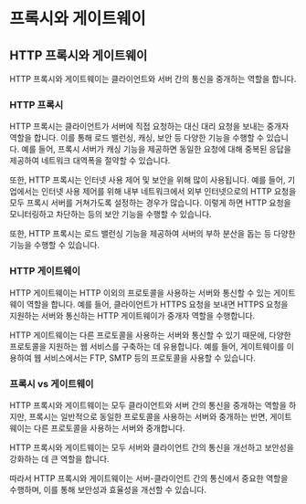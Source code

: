 # 프록시와 게이트웨이

## HTTP 프록시와 게이트웨이

HTTP 프록시와 게이트웨이는 클라이언트와 서버 간의 통신을 중개하는 역할을 합니다.

### HTTP 프록시

HTTP 프록시는 클라이언트가 서버에 직접 요청하는 대신 대리 요청을 보내는 중개자 역할을 합니다. 이를 통해 로드 밸런싱, 캐싱, 보안 등 다양한 기능을 수행할 수 있습니다. 예를 들어, 프록시 서버가 캐싱 기능을 제공하면 동일한 요청에 대해 중복된 응답을 제공하여 네트워크 대역폭을 절약할 수 있습니다.

또한, HTTP 프록시는 인터넷 사용 제어 및 보안을 위해 많이 사용됩니다. 예를 들어, 기업에서는 인터넷 사용 제어를 위해 내부 네트워크에서 외부 인터넷으로의 HTTP 요청을 모두 프록시 서버를 거쳐가도록 설정하는 경우가 많습니다. 이렇게 하면 HTTP 요청을 모니터링하고 차단하는 등의 보안 기능을 수행할 수 있습니다.

또한, HTTP 프록시는 로드 밸런싱 기능을 제공하여 서버의 부하 분산을 돕는 등 다양한 기능을 수행할 수 있습니다.

### HTTP 게이트웨이

HTTP 게이트웨이는 HTTP 이외의 프로토콜을 사용하는 서버와 통신할 수 있는 게이트웨이 역할을 합니다. 예를 들어, 클라이언트가 HTTPS 요청을 보내면 HTTPS 요청을 지원하는 서버와 통신하는 HTTP 게이트웨이가 중개자 역할을 수행합니다.

HTTP 게이트웨이는 다른 프로토콜을 사용하는 서버와 통신할 수 있기 때문에, 다양한 프로토콜을 지원하는 웹 서비스를 구축하는 데 유용합니다. 예를 들어, 게이트웨이를 이용하여 웹 서비스에서는 FTP, SMTP 등의 프로토콜을 사용할 수 있습니다.

### 프록시 vs 게이트웨이

HTTP 프록시와 게이트웨이는 모두 클라이언트와 서버 간의 통신을 중개하는 역할을 하지만, 프록시는 일반적으로 동일한 프로토콜을 사용하는 서버와 중개하는 반면, 게이트웨이는 다른 프로토콜을 사용하는 서버와 중개합니다.

HTTP 프록시와 게이트웨이는 모두 서버와 클라이언트 간의 통신을 개선하고 보안성을 강화하는 데 큰 역할을 합니다.

따라서 HTTP 프록시와 게이트웨이는 서버-클라이언트 간의 통신에서 중요한 역할을 수행하며, 이를 통해 보안성과 효율성을 개선할 수 있습니다.
